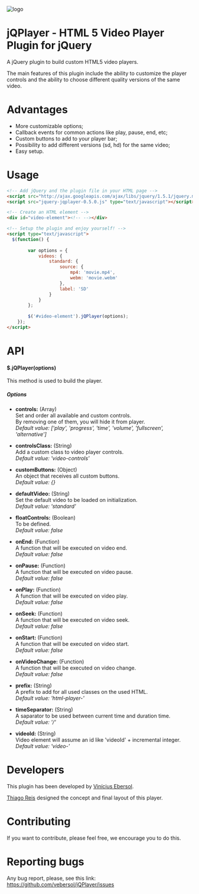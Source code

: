 ![logo]

# jQPlayer - HTML 5 Video Player Plugin for jQuery

A jQuery plugin to build custom HTML5 video players.

The main features of this plugin include the ability to customize the player controls and the ability to choose different quality versions of the same video.

# Advantages

* More customizable options;
* Callback events for common actions like play, pause, end, etc;
* Custom buttons to add to your player bar;
* Possibility to add different versions (sd, hd) for the same video;
* Easy setup.

# Usage

```html
<!-- Add jQuery and the plugin file in your HTML page -->
<script src="http://ajax.googleapis.com/ajax/libs/jquery/1.5.1/jquery.min.js" type="text/javascript"></script>
<script src="jquery-jqplayer-0.5.0.js" type="text/javascript"></script>

<!-- Create an HTML element -->
<div id="video-element"><!-- --></div>

<!-- Setup the plugin and enjoy yourself! -->
<script type="text/javascript">
  $(function() {
  	
		var options = {
			videos: {
				standard: {
					source: {
						mp4: 'movie.mp4',
						webm: 'movie.webm'
					},
					label: 'SD'
				}
			}
		};
		
		$('#video-element').jQPlayer(options);
	});
</script>
```

# API

#### $.jQPlayer(options)

This method is used to build the player.

##### Options

* **controls:** (Array)  
Set and order all available and custom controls.  
By removing one of them, you will hide it from player.  
*Default value: ['play', 'progress', 'time', 'volume', 'fullscreen', 'alternative']*

* **controlsClass:** (String)  
Add a custom class to video player controls.  
*Default value: 'video-controls'*

* **customButtons:** (Object)  
An object that receives all custom buttons.  
*Default value: {}*

* **defaultVideo:** (String)  
Set the default video to be loaded on initialization.  
*Default value: 'standard'*

* **floatControls:** (Boolean)  
To be defined.  
*Default value: false*

* **onEnd:** (Function)  
A function that will be executed on video end.  
*Default value: false*

* **onPause:** (Function)  
A function that will be executed on video pause.  
*Default value: false*

* **onPlay:** (Function)  
A function that will be executed on video play.  
*Default value: false*

* **onSeek:** (Function)  
A function that will be executed on video seek.  
*Default value: false*

* **onStart:** (Function)  
A function that will be executed on video start.  
*Default value: false*

* **onVideoChange:** (Function)  
A function that will be executed on video change.  
*Default value: false*

* **prefix:** (String)  
A prefix to add for all used classes on the used HTML.  
*Default value: 'html-player-'*

* **timeSeparator:** (String)  
A saparator to be used between current time and duration time.  
*Default value: '/'*

* **videoId:** (String)  
Video element will assume an id like 'videoId' + incremental integer.  
*Default value: 'video-'*

# Developers

This plugin has been developed by [Vinícius Ebersol][ve].

[Thiago Reis][tr] designed the concept and final layout of this player.

# Contributing

If you want to contribute, please feel free, we encourage you to do this.

# Reporting bugs

Any bug report, please, see this link: https://github.com/vebersol/jQPlayer/issues

[ve]: http://vebersol.net
[tr]: http://www.thiagoreis.com/
[logo]: http://vebersol.net/logo.jpg